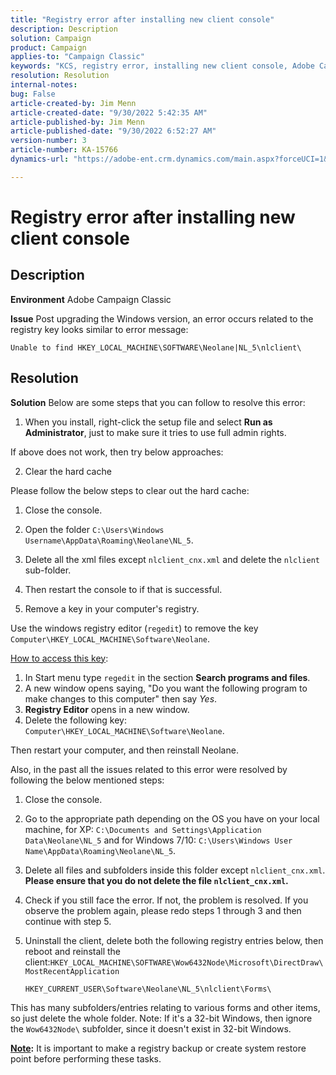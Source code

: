 ```yaml
---
title: "Registry error after installing new client console"
description: Description
solution: Campaign
product: Campaign
applies-to: "Campaign Classic"
keywords: "KCS, registry error, installing new client console, Adobe Campaign Classic, troubleshooting, clear cache, regedit, registry key"
resolution: Resolution
internal-notes: 
bug: False
article-created-by: Jim Menn
article-created-date: "9/30/2022 5:42:35 AM"
article-published-by: Jim Menn
article-published-date: "9/30/2022 6:52:27 AM"
version-number: 3
article-number: KA-15766
dynamics-url: "https://adobe-ent.crm.dynamics.com/main.aspx?forceUCI=1&pagetype=entityrecord&etn=knowledgearticle&id=d210f2ad-8240-ed11-9db1-0022480866ad"

---
```

# Registry error after installing new client console

## Description


<b>Environment</b>
 Adobe Campaign Classic

<b>Issue</b>
 Post upgrading the Windows version, an error occurs related to the registry key looks similar to error message:


```
Unable to find HKEY_LOCAL_MACHINE\SOFTWARE\Neolane|NL_5\nlclient\
```



## Resolution


<b>Solution</b>
Below are some steps that you can follow to resolve this error:

1. When you install, right-click the setup file and select <b>Run as Administrator</b>, just to make sure it tries to use full admin rights.

If above does not work, then try below approaches:

2. Clear the hard cache

Please follow the below steps to clear out the hard cache:

1. Close the console.
2. Open the folder `C:\Users\Windows Username\AppData\Roaming\Neolane\NL_5`.
3. Delete all the xml files except `nlclient_cnx.xml` and delete the `nlclient` sub-folder.
4. Then restart the console to if that is successful.


3. Remove a key in your computer's registry.

Use the windows registry editor (`regedit`) to remove the key `Computer\HKEY_LOCAL_MACHINE\Software\Neolane`.

<u>How to access this key</u>:

1. In Start menu type `regedit` in the section <b>Search programs and files</b>.
2. A new window opens saying, "Do you want the following program to make changes to this computer" then say *Yes*.
3. <b>Registry Editor</b> opens in a new window.
4. Delete the following key: `Computer\HKEY_LOCAL_MACHINE\Software\Neolane`.


Then restart your computer, and then reinstall Neolane.



Also, in the past all the issues related to this error were resolved by following the below mentioned steps:

1. Close the console.
2. Go to the appropriate path depending on the OS you have on your local machine, for XP: `C:\Documents and Settings\Application Data\Neolane\NL_5` and for Windows 7/10: `C:\Users\Windows User Name\AppData\Roaming\Neolane\NL_5`.
3. Delete all files and subfolders inside this folder except `nlclient_cnx.xml`. <b>Please ensure that you do not delete the file `nlclient_cnx.xml`.</b>
4. Check if you still face the error. If not, the problem is resolved. If you observe the problem again, please redo steps 1 through 3 and then continue with step 5.
5. Uninstall the client, delete both the following registry entries below, then reboot and reinstall the client:`HKEY_LOCAL_MACHINE\SOFTWARE\Wow6432Node\Microsoft\DirectDraw\MostRecentApplication`

    `HKEY_CURRENT_USER\Software\Neolane\NL_5\nlclient\Forms\`


This has many subfolders/entries relating to various forms and other items, so just delete the whole folder.
Note: If it's a 32-bit Windows, then ignore the `Wow6432Node\` subfolder, since it doesn't exist in 32-bit Windows.

<u><b>Note</b></u><b>:</b> It is important to make a registry backup or create system restore point before performing these tasks.
